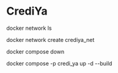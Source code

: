 # CrediYa

docker network ls

docker network create crediya_net

docker compose down

docker compose -p credi_ya up -d --build